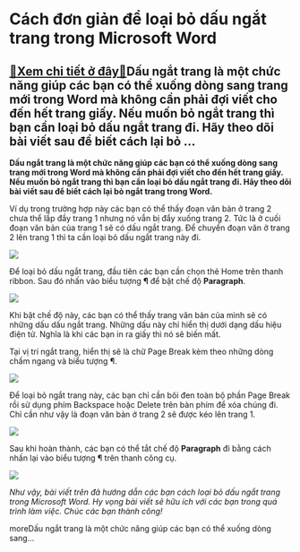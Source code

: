 Cách đơn giản để loại bỏ dấu ngắt trang trong Microsoft Word
============================================================

[:gift:Xem chi tiết ở đây:gift:](https://hddtvn.com/cach-don-gian-de-loai-bo-dau-ngat-trang-trong-microsoft-word/)Dấu ngắt trang là một chức năng giúp các bạn có thể xuống dòng sang trang mới trong Word mà không cần phải đợi viết cho đến hết trang giấy. Nếu muốn bỏ ngắt trang thì bạn cần loại bỏ dấu ngắt trang đi. Hãy theo dõi bài viết sau để biết cách lại bỏ …
---------------------------------------------------------------------------------------------------------------------------------------------------------------------------------------------------------------------------------------------------------

**Dấu ngắt trang là một chức năng giúp các bạn có thể xuống dòng sang trang mới trong Word mà không cần phải đợi viết cho đến hết trang giấy. Nếu muốn bỏ ngắt trang thì bạn cần loại bỏ dấu ngắt trang đi. Hãy theo dõi bài viết sau để biết cách lại bỏ ngắt trang trong Word.**


Ví dụ trong trường hợp này các bạn có thể thấy đoạn văn bản ở trang 2 chưa thể lấp đầy trang 1 nhưng nó vẫn bị đẩy xuống trang 2. Tức là ở cuối đoạn văn bản của trang 1 sẽ có dấu ngắt trang. Để chuyển đoạn văn ở trang 2 lên trang 1 thì ta cần loại bỏ dấu ngắt trang này đi.


![](https://hddtvn.com/wp-content/uploads/2021/01/9jYDWNX.png)


Để loại bỏ dấu ngắt trang, đầu tiên các bạn cần chọn thẻ Home trên thanh ribbon. Sau đó nhấn vào biểu tượng **¶** để bật chế độ **Paragraph**.


![](https://hddtvn.com/wp-content/uploads/2021/01/FCONXKj.png)


Khi bật chế độ này, các bạn có thể thấy trang văn bản của mình sẽ có những dấu dấu ngắt trang. Những dấu này chỉ hiển thị dưới dạng dấu hiệu điện tử. Nghĩa là khi các bạn in ra giấy thì nó sẽ biến mất.


Tại vị trí ngắt trang, hiển thị sẽ là chữ Page Break kèm theo những dòng chấm ngang và biểu tượng ¶.


![](https://hddtvn.com/wp-content/uploads/2021/01/g5qoeLU.png)


Để loại bỏ ngắt trang này, các bạn chỉ cần bôi đen toàn bộ phần Page Break rồi sử dụng phím Backspace hoặc Delete trên bàn phím để xóa chúng đi. Chỉ cần như vậy là đoạn văn bản ở trang 2 sẽ được kéo lên trang 1.


![](https://hddtvn.com/wp-content/uploads/2021/01/C8puGIR.png)


Sau khi hoàn thành, các bạn có thể tắt chế độ **Paragraph** đi bằng cách nhấn lại vào biểu tượng ¶ trên thanh công cụ.


![](https://hddtvn.com/wp-content/uploads/2021/01/FCONXKj.png)


*Như vậy, bài viết trên đã hướng dẫn các bạn cách loại bỏ dấu ngắt trang trong Microsoft Word. Hy vọng bài viết sẽ hữu ích với các bạn trong quá trình làm việc. Chúc các bạn thành công!*


moreDấu ngắt trang là một chức năng giúp các bạn có thể xuống dòng sang…

